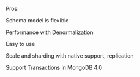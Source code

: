 Pros:



Schema model is flexible

Performance with Denormalization

Easy to use

Scale and sharding with native support, replication

Support Transactions in MongoDB 4.0

